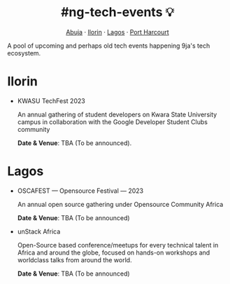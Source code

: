 <h1 style="text-align: center;">#ng-tech-events 💡</h1>

<center>
   <a href="#abuja">Abuja</a> &#183; <a href="#ilorin">Ilorin</a> &#183; <a href="#lagos">Lagos</a> &#183; <a href="#portharcourt">Port Harcourt</a>
</center>

A pool of upcoming and perhaps old tech events happening 9ja's tech ecosystem.

# Ilorin

- KWASU TechFest 2023

  An annual gathering of student developers on Kwara State University campus in collaboration with the Google Developer Student Clubs community

  **Date & Venue**: TBA (To be announced).

# Lagos

- OSCAFEST &mdash; Opensource Festival &mdash; 2023

  An annual open source gathering under Opensource Community Africa

  **Date & Venue**: TBA (To be announced)

- unStack Africa

  Open-Source based conference/meetups for every technical talent in Africa and around the globe, focused on hands-on workshops and worldclass talks from around the world.

  **Date & Venue**: TBA (To be announced)
